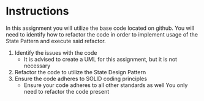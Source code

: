 # Instructions
In this assignment you will utilize the base code located on github. You will need to identify how to refactor the code in order to implement usage of the State Pattern and execute said refactor.

1) Identify the issues with the code
    - It is advised to create a UML for this assignment, but it is not necessary
2) Refactor the code to utilize the State Design Pattern
4) Ensure the code adheres to SOLID coding principles
    - Ensure your code adheres to all other standards as well
You only need to refactor the code present